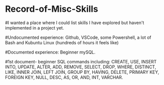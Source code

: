 # Record-of-Misc-Skills

#I wanted a place where I could list skills I have explored but haven't implemented in a project yet.

#Undocumented experience: Github, VSCode, some Powershell, a lot of Bash and Kubuntu Linux (hundreds of hours it feels like)

#Documented experience: Beginner mySQL.

#1st document- beginner SQL commands including: CREATE, USE, INSERT INTO, UPDATE, ALTER, ADD, REMOVE, SELECT, DROP, WHERE, DISTINCT, LIKE, INNER JOIN, LEFT JOIN, GROUP BY, HAVING, DELETE, PRIMARY KEY, FOREIGN KEY, NULL, DESC, AS, OR, AND, INT, VARCHAR.
